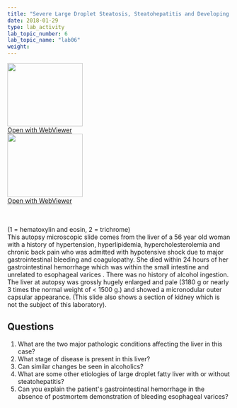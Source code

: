 ```yaml
---
title: "Severe Large Droplet Steatosis, Steatohepatitis and Developing Cirrhosis (H&amp;E)"
date: 2018-01-29
type: lab_activity
lab_topic_number: 6
lab_topic_name: "lab06"
weight: 
---
```

<div class="entrybody">
<div class="thumbnail"><a href="http://virtualslides.cumc.columbia.edu/Liver%20Path%2005.svs/view.apml?" target="_blank"><img alt="" src="http://pathologylab.ccnmtl.columbia.edu/assets/images/slide_liverpath05.jpg" width="170" height="143" class="mt-image-left"></a><br><a href="http://virtualslides.cumc.columbia.edu/Liver%20Path%2005.svs/view.apml?" target="_blank">Open with WebViewer</a></div><div class="thumbnail"><a href="http://virtualslides.cumc.columbia.edu/Liver%20Path%2004.svs/view.apml?" target="_blank"><img alt="" src="http://pathologylab.ccnmtl.columbia.edu/assets/images/slide_liverpath04.jpg" width="170" height="143" class="mt-image-left"></a><br><a href="http://virtualslides.cumc.columbia.edu/Liver%20Path%2004.svs/view.apml?" target="_blank">Open with WebViewer</a></div>

<p><br clear="all"><br>
(1 = hematoxylin and eosin, 2 = trichrome)<br>
This autopsy microscopic slide comes from the liver of a 56 year old woman with a history of hypertension, hyperlipidemia, hypercholesterolemia and chronic back pain who was admitted with hypotensive shock due to major gastrointestinal bleeding and coagulopathy. She died within 24 hours of her gastrointestinal hemorrhage which was within the small intestine and unrelated to esophageal varices . There was no history of alcohol ingestion. The liver at autopsy was grossly hugely enlarged and pale (3180 g or nearly 3 times the normal weight of &lt; 1500 g.) and showed a micronodular outer capsular appearance. (This slide also shows a section of kidney which is not the subject of this laboratory).</p>

<h2>Questions</h2>


<ol>
<li> What are the two major pathologic conditions affecting the liver in this case?</li>
<li> What stage of disease is present in this liver?</li>
<li> Can similar changes be seen in alcoholics?</li>
<li> What are some other etiologies of large droplet fatty liver with or without steatohepatitis?</li>
<li> Can you explain the patient's gastrointestinal hemorrhage in the absence of postmortem demonstration of bleeding esophageal varices?</li>
</ol>


						
</div>
